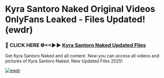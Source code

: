 # Kyra Santoro Naked Original Videos 0nlyFans Leaked - Files Updated! (ewdr)

<h3>🔴 CLICK HERE 🌐==►► <a href="https://tinyurl.com/yckcrads" rel="nofollow">Kyra Santoro Naked Updated Files</a></h3>

Get Kyra Santoro Naked and all content. Now you can access all videos and pictures of Kyra Santoro Naked. New Updated Files 2025!

[![ewdr](https://i.imgur.com/hpKpOFt.gif)](https://tinyurl.com/yckcrads)
